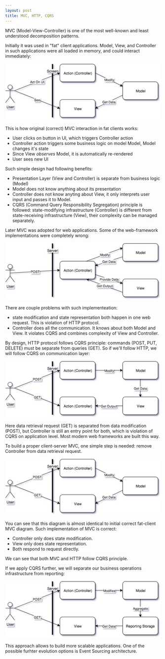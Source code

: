 ```yaml
---
layout: post
title: MVC, HTTP, CQRS
---
```


MVC (Model-View-Controller) is one of the most well-known and least understood decomposition patterns. 

Initially it was used in "fat" client applications. Model, View, and Controller in such applications were all loaded in memory, and could interact immediately: 

![MVC on fat clients](/images/MVC_fat_client.png)

This is how original (correct) MVC interaction in fat clients works:

- User clicks on button in UI, which triggers Controller action
- Controller action triggers some business logic on model Model, Model changes it's state
- Since View *observes* Model, it is automatically re-rendered
- User sees new UI 

Such simple design had following benefits:

- Presentation Layer (View and Controller) is separate from business logic (Model)
- Model does not know anything about its presentation
- Controller does not know anyting about View, it only interprets user input and passes it to Model.
- CQRS (Command Query Responsibility Segregation) principle is followed: state-modifying infrastructure (Controller) is different from state-receiving infrastructure (View), their complexity can be managed separately.

Later MVC was adopted for web applications. Some of the web-framework implementations were completely wrong: 

![Completely wrong implementation of MVC on server](/images/MVC_Server_HTTP_Completely_Wrong.png)

There are couple problems with such implementeation:

- state modification and state representation both happen in one web request. This is violation of HTTP protocol.
- Controller does all the communication. It knows about both Model and View. It violates CQRS and combines complexity of View and Controller.

By design, HTTP protocol follows CQRS principle: commands (POST, PUT, DELETE) must be separate from queries (GET). So if we'll follow HTTP, we will follow CQRS on communication layer:

![Wrong implementation of MVC for HTTP](/images/MVC_Server_HTTP_Wrong.png)

Here data retrieval request (GET) is separated from data modification (POST), but Controller is still an entry point for both, which is violation of CQRS on application level. Most modern web frameworks are built this way.

To build a proper client-server MVC, one simple step is needed: remove Controller from data retrieval request.

![Correct implementation of MVC for HTTP](/images/MVC_Server_HTTP.png)

You can see that this diagram is almost identical to initial correct fat-client MVC diagram. Such implementation of MVC is correct:

 - Controller only does state modification.
 - View only does state representation.
 - Both respond to request directly.

We can see that both MVC and HTTP follow CQRS principle.

If we apply CQRS further, we will separate our business operations infrastructure from reporting:

![CQRS applied to web application](/images/MVC_Server_HTTP_CQRS.png)

This approach allows to build more scalable applications. One of the possible furhter evolution options is Event Sourcing architecture.

